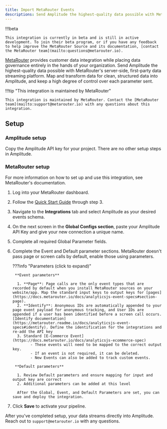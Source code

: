 ```yaml
---
title: Import MetaRouter Events
descriptions: Send Amplitude the highest-quality data possible with MetaRouter's server-side, first-party data streaming platform. 
---
```


!!!beta

    This integration is currently in beta and is still in active development. To join their beta program, or if you have any feedback to help improve the MetaRouter Source and its documentation, [contact the MetaRouter team](mailto:questions@metarouter.io).

[MetaRouter](https://www.linkedin.com/company/metarouter/about/) provides customer data integration while placing data governance entirely in the hands of your organization. Send Amplitude the highest-quality data possible with MetaRouter's server-side, first-party data streaming platform. Map and transform data for clean, structured data into Amplitude, and keep a high degree of control over each parameter sent.

!!!tip "This integration is maintained by MetaRouter"

    This integration is maintained by MetaRouter. Contact the [MetaRouter team](mailto:support@metarouter.io) with any questions about this integration.

## Setup

### Amplitude setup

Copy the Amplitude API key for your project. There are no other setup steps in Amplitude. 

### MetaRouter setup

For more information on how to set up and use this integration, see MetaRouter's documentation.

1. Log into your MetaRouter dashboard. 
2. Follow the [Quick Start Guide](https://docs.metarouter.io/docs/quick-start-guide) through step 3.
3. Navigate to the **Integrations** tab and select Amplitude as your desired events schema.
4. On the next screen in the **Global Configs section**, paste your Amplitude API Key and give your new connection a unique name.
5. Complete all required Global Parameter fields. 
6. Complete the Event and Default parameter sections. MetaRouter doesn't pass page or screen calls by default, enable those using parameters.

    ???info "Parameters (click to expand)"

        **Event parameters**

         1. **Page**: Page calls are the only event types that are recorded by default when you install MetaRouter sources on your website/app. Map the standard input keys to output keys for [pages](https://docs.metarouter.io/docs/analyticsjs-event-specs#section-page). 
         2. **Identify**: Anonymous IDs are automatically appended to your page event payload for anonymous tracking, and User IDs are appended if a user has been identified before a screen call occurs. [Identify documentation](https://metarouter.readme.io/docs/analyticsjs-event-specs#identify). Define the identification for the integrations and re-add the API key
         3. Standard [E-Commerce Event](https://docs.metarouter.io/docs/analyticsjs-ecommerce-spec)
               - These events will need to be mapped to the correct output key.
               - If an event is not required, it can be deleted.
               - New Events can also be added to track custom events.

        **Default parameters**

         1. Review Default parameters and ensure mapping for input and output key are correct
         2. Additional parameters can be added at this level

         After the Global, Event, and Default Parameters are set, you can save and deploy the integration.

7. Click **Save** to activate your pipeline.

After you've completed setup, your data streams directly into Amplitude. Reach out to `support@metarouter.io` with any questions.